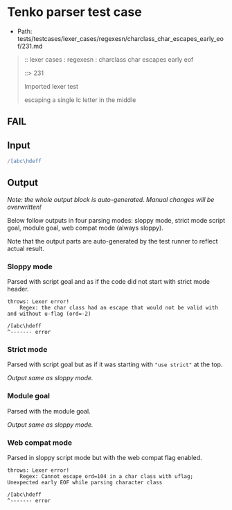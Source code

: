 # Tenko parser test case

- Path: tests/testcases/lexer_cases/regexesn/charclass_char_escapes_early_eof/231.md

> :: lexer cases : regexesn : charclass char escapes early eof
>
> ::> 231
>
> Imported lexer test
>
> escaping a single lc letter in the middle

## FAIL

## Input

`````js
/[abc\hdeff
`````

## Output

_Note: the whole output block is auto-generated. Manual changes will be overwritten!_

Below follow outputs in four parsing modes: sloppy mode, strict mode script goal, module goal, web compat mode (always sloppy).

Note that the output parts are auto-generated by the test runner to reflect actual result.

### Sloppy mode

Parsed with script goal and as if the code did not start with strict mode header.

`````
throws: Lexer error!
    Regex: the char class had an escape that would not be valid with and without u-flag (ord=-2)

/[abc\hdeff
^------- error
`````

### Strict mode

Parsed with script goal but as if it was starting with `"use strict"` at the top.

_Output same as sloppy mode._

### Module goal

Parsed with the module goal.

_Output same as sloppy mode._

### Web compat mode

Parsed in sloppy script mode but with the web compat flag enabled.

`````
throws: Lexer error!
    Regex: Cannot escape ord=104 in a char class with uflag; Unexpected early EOF while parsing character class

/[abc\hdeff
^------- error
`````


